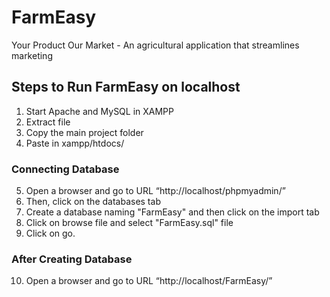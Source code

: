 # FarmEasy
Your Product Our Market - An agricultural application that streamlines marketing

## Steps to Run FarmEasy on localhost
1. Start Apache and MySQL in XAMPP
2. Extract file
3. Copy the main project folder
4. Paste in xampp/htdocs/
### Connecting Database
5. Open a browser and go to URL “http://localhost/phpmyadmin/”
6. Then, click on the databases tab
7. Create a database naming "FarmEasy" and then click on the import tab
8. Click on browse file and select "FarmEasy.sql" file 
9. Click on go.
### After Creating Database
10. Open a browser and go to URL “http://localhost/FarmEasy/”

